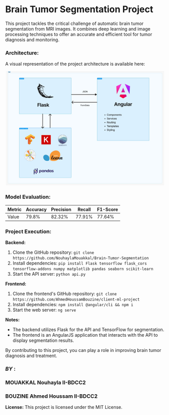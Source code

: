# Brain Tumor Segmentation Project

This project tackles the critical challenge of automatic brain tumor segmentation from MRI images. It combines deep learning and image processing techniques to offer an accurate and efficient tool for tumor diagnosis and monitoring.

### Architecture:

A visual representation of the project architecture is available here: 
<p align="center">
  <img src="architecture.jpg" alt="Architecture" width="500"/>
</p>

### Model Evaluation:

| Metric | Accuracy | Precision | Recall | F1-Score |
|--------|----------|-----------|--------|----------|
| Value |  79.8%    |   82.32%  | 77.91% |  77.64%  |

### Project Execution:

**Backend:**

1. Clone the GitHub repository: `git clone https://github.com/NouhaylaMouakkal/Brain-Tumor-Segmentation`
2. Install dependencies: `pip install Flask tensorflow flask_cors tensorflow-addons numpy matplotlib pandas seaborn scikit-learn`
3. Start the API server: `python api.py`

**Frontend:**

1. Clone the frontend's GitHub repository: `git clone https://github.com/AhmedHoussamBouzine/client-ml-project`
2. Install dependencies: `npm install @angular/cli && npm i`
3. Start the web server: `ng serve`

**Notes:**

* The backend utilizes Flask for the API and TensorFlow for segmentation.
* The frontend is an AngularJS application that interacts with the API to display segmentation results.

By contributing to this project, you can play a role in improving brain tumor diagnosis and treatment.

### *BY* : 
### MOUAKKAL Nouhayla II-BDCC2
### BOUZINE Ahmed Houssam II-BDCC2

**License:**
This project is licensed under the MIT License.
